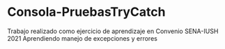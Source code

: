 # Consola-PruebasTryCatch
Trabajo realizado como ejercicio de aprendizaje en Convenio SENA-IUSH 2021
Aprendiendo manejo de excepciones y errores
